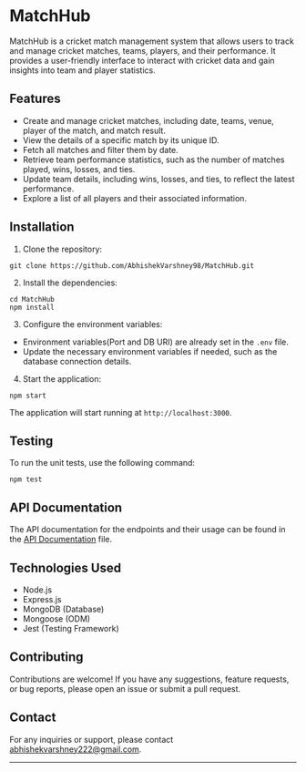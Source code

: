 # MatchHub

MatchHub is a cricket match management system that allows users to track and manage cricket matches, teams, players, and their performance. It provides a user-friendly interface to interact with cricket data and gain insights into team and player statistics.

## Features

- Create and manage cricket matches, including date, teams, venue, player of the match, and match result.
- View the details of a specific match by its unique ID.
- Fetch all matches and filter them by date.
- Retrieve team performance statistics, such as the number of matches played, wins, losses, and ties.
- Update team details, including wins, losses, and ties, to reflect the latest performance.
- Explore a list of all players and their associated information.

## Installation

1. Clone the repository:

```shell
git clone https://github.com/AbhishekVarshney98/MatchHub.git
```

2. Install the dependencies:

```shell
cd MatchHub
npm install
```

3. Configure the environment variables:

- Environment variables(Port and DB URI) are already set in the `.env` file.
- Update the necessary environment variables if needed, such as the database connection details.

4. Start the application:

```shell
npm start
```

The application will start running at `http://localhost:3000`.

## Testing

To run the unit tests, use the following command:

```shell
npm test
```

## API Documentation

The API documentation for the endpoints and their usage can be found in the [API Documentation](api-documentation.md) file.

## Technologies Used

- Node.js
- Express.js
- MongoDB (Database)
- Mongoose (ODM)
- Jest (Testing Framework)

## Contributing

Contributions are welcome! If you have any suggestions, feature requests, or bug reports, please open an issue or submit a pull request.

## Contact

For any inquiries or support, please contact abhishekvarshney222@gmail.com.

---
